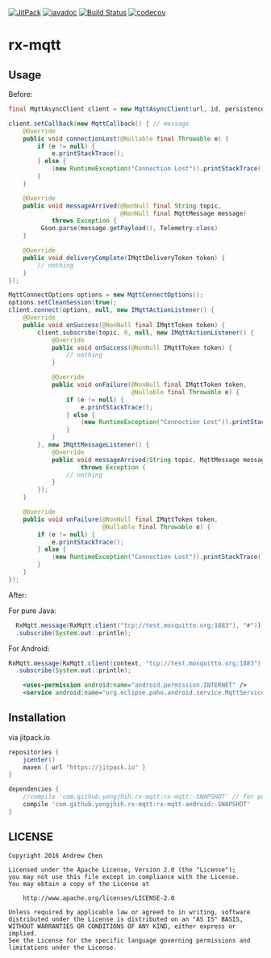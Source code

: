 [![JitPack](https://img.shields.io/github/tag/yongjhih/rx-mqtt.svg?label=JitPack)](https://jitpack.io/#yongjhih/rx-mqtt)
[![javadoc](https://img.shields.io/github/tag/yongjhih/rx-mqtt.svg?label=javadoc)](https://jitpack.io/com/github/yongjhih/rx-mqtt/rx-mqtt/-SNAPSHOT/javadoc/)
[![Build Status](https://travis-ci.org/yongjhih/rx-mqtt.svg)](https://travis-ci.org/yongjhih/rx-mqtt)
[![codecov](https://codecov.io/gh/yongjhih/rx-mqtt/branch/master/graph/badge.svg)](https://codecov.io/gh/yongjhih/rx-mqtt)

# rx-mqtt

## Usage

Before:

```java
final MqttAsyncClient client = new MqttAsyncClient(url, id, persistence)

client.setCallback(new MqttCallback() { // message
    @Override
    public void connectionLost(@Nullable final Throwable e) {
        if (e != null) {
            e.printStackTrace();
        } else {
            (new RuntimeException("Connection Lost")).printStackTrace();
        }
    }

    @Override
    public void messageArrived(@NonNull final String topic,
                               @NonNull final MqttMessage message)
            throws Exception {
         Gson.parse(message.getPayload(), Telemetry.class)
    }

    @Override
    public void deliveryComplete(IMqttDeliveryToken token) {
        // nothing
    }
});

MqttConnectOptions options = new MqttConnectOptions();
options.setCleanSession(true);
client.connect(options, null, new IMqttActionListener() {
    @Override
    public void onSuccess(@NonNull final IMqttToken token) {
        client.subscribe(topic, 0, null, new IMqttActionListener() {
            @Override
            public void onSuccess(@NonNull IMqttToken token) {
                // nothing
            }

            @Override
            public void onFailure(@NonNull final IMqttToken token,
                                  @Nullable final Throwable e) {
                if (e != null) {
                    e.printStackTrace();
                } else {
                    (new RuntimeException("Connection Lost")).printStackTrace();
                }
            }
        }, new IMqttMessageListener() {
            @Override
            public void messageArrived(String topic, MqttMessage message)
                    throws Exception {
                // nothing
            }
        });
    }

    @Override
    public void onFailure(@NonNull final IMqttToken token,
                          @Nullable final Throwable e) {
        if (e != null) {
            e.printStackTrace();
        } else {
            (new RuntimeException("Connection Lost")).printStackTrace();
        }
    }
});
```

After:

For pure Java:

```java
  RxMqtt.message(RxMqtt.client("tcp://test.mosquitto.org:1883"), "#"))
  .subscribe(System.out::println);
```

For Android:

```java
RxMqtt.message(RxMqtt.client(context, "tcp://test.mosquitto.org:1883"), "#")
  .subscribe(System.out::println);
```

```xml
    <uses-permission android:name="android.permission.INTERNET" />
    <service android:name="org.eclipse.paho.android.service.MqttService" />
```

## Installation

via jitpack.io

```gradle
repositories {
    jcenter()
    maven { url "https://jitpack.io" }
}

dependencies {
    //compile 'com.github.yongjhih.rx-mqtt:rx-mqtt:-SNAPSHOT' // for pure java
    compile 'com.github.yongjhih.rx-mqtt:rx-mqtt-android:-SNAPSHOT'
}
```

## LICENSE

```
Copyright 2016 Andrew Chen

Licensed under the Apache License, Version 2.0 (the "License");
you may not use this file except in compliance with the License.
You may obtain a copy of the License at

    http://www.apache.org/licenses/LICENSE-2.0

Unless required by applicable law or agreed to in writing, software
distributed under the License is distributed on an "AS IS" BASIS,
WITHOUT WARRANTIES OR CONDITIONS OF ANY KIND, either express or implied.
See the License for the specific language governing permissions and
limitations under the License.
```

